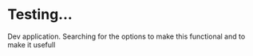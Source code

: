# Testing...
Dev application. Searching for the options to make this functional and to make it usefull
